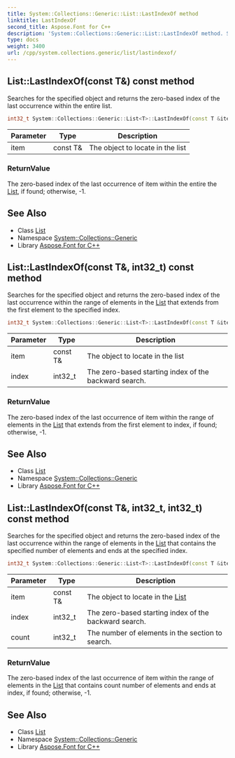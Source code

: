 ```yaml
---
title: System::Collections::Generic::List::LastIndexOf method
linktitle: LastIndexOf
second_title: Aspose.Font for C++
description: 'System::Collections::Generic::List::LastIndexOf method. Searches for the specified object and returns the zero-based index of the last occurrence within the entire list in C++.'
type: docs
weight: 3400
url: /cpp/system.collections.generic/list/lastindexof/
---
```

## List::LastIndexOf(const T\&) const method


Searches for the specified object and returns the zero-based index of the last occurrence within the entire list.

```cpp
int32_t System::Collections::Generic::List<T>::LastIndexOf(const T &item) const
```


| Parameter | Type | Description |
| --- | --- | --- |
| item | const T\& | The object to locate in the list |

### ReturnValue

The zero-based index of the last occurrence of item within the entire the [List](../), if found; otherwise, -1.

## See Also

* Class [List](../)
* Namespace [System::Collections::Generic](../../)
* Library [Aspose.Font for C++](../../../)
## List::LastIndexOf(const T\&, int32_t) const method


Searches for the specified object and returns the zero-based index of the last occurrence within the range of elements in the [List](../) that extends from the first element to the specified index.

```cpp
int32_t System::Collections::Generic::List<T>::LastIndexOf(const T &item, int32_t index) const
```


| Parameter | Type | Description |
| --- | --- | --- |
| item | const T\& | The object to locate in the list |
| index | int32_t | The zero-based starting index of the backward search. |

### ReturnValue

The zero-based index of the last occurrence of item within the range of elements in the [List](../) that extends from the first element to index, if found; otherwise, -1.

## See Also

* Class [List](../)
* Namespace [System::Collections::Generic](../../)
* Library [Aspose.Font for C++](../../../)
## List::LastIndexOf(const T\&, int32_t, int32_t) const method


Searches for the specified object and returns the zero-based index of the last occurrence within the range of elements in the [List](../) that contains the specified number of elements and ends at the specified index.

```cpp
int32_t System::Collections::Generic::List<T>::LastIndexOf(const T &item, int32_t index, int32_t count) const
```


| Parameter | Type | Description |
| --- | --- | --- |
| item | const T\& | The object to locate in the [List](../) |
| index | int32_t | The zero-based starting index of the backward search. |
| count | int32_t | The number of elements in the section to search. |

### ReturnValue

The zero-based index of the last occurrence of item within the range of elements in the [List](../) that contains count number of elements and ends at index, if found; otherwise, -1.

## See Also

* Class [List](../)
* Namespace [System::Collections::Generic](../../)
* Library [Aspose.Font for C++](../../../)
